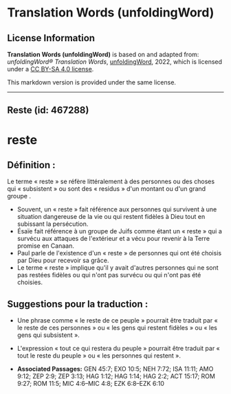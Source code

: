 # Translation Words (unfoldingWord)

## License Information

**Translation Words (unfoldingWord)** is based on and adapted from: _unfoldingWord® Translation Words_, [unfoldingWord](https://unfoldingword.org/utw), 2022, which is licensed under a [CC BY-SA 4.0 license](https://creativecommons.org/licenses/by-sa/4.0/legalcode.en).

This markdown version is provided under the same license.



--------------------------------

## Reste (id: 467288)

reste
=====

Définition :
------------

Le terme « reste » se réfère littéralement à des personnes ou des choses qui « subsistent » ou sont des « residus » d'un montant ou d'un grand groupe .

* Souvent, un « reste » fait référence aux personnes qui survivent à une situation dangereuse de la vie ou qui restent fidèles à Dieu tout en subissant la persécution.
* Ésaïe fait référence à un groupe de Juifs comme étant un « reste » qui a survécu aux attaques de l'extérieur et a vécu pour revenir à la Terre promise en Canaan.
* Paul parle de l'existence d'un « reste » de personnes qui ont été choisis par Dieu pour recevoir sa grâce.
* Le terme « reste » implique qu'il y avait d'autres personnes qui ne sont pas restées fidèles ou qui n'ont pas survécu ou qui n'ont pas été choisies.

Suggestions pour la traduction :
--------------------------------

* Une phrase comme « le reste de ce peuple » pourrait être traduit par « le reste de ces personnes » ou « les gens qui restent fidèles » ou « les gens qui subsistent ».
* L'expression « tout ce qui restera du peuple » pourrait être traduit par « tout le reste du peuple » ou « les personnes qui restent ».

* **Associated Passages:** GEN 45:7; EXO 10:5; NEH 7:72; ISA 11:11; AMO 9:12; ZEP 2:9; ZEP 3:13; HAG 1:12; HAG 1:14; HAG 2:2; ACT 15:17; ROM 9:27; ROM 11:5; MIC 4:6–MIC 4:8; EZK 6:8–EZK 6:10

